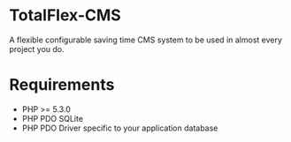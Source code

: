 # TotalFlex-CMS
A flexible configurable saving time CMS system to be used in almost every project you do.

# Requirements
- PHP >= 5.3.0
- PHP PDO SQLite
- PHP PDO Driver specific to your application database